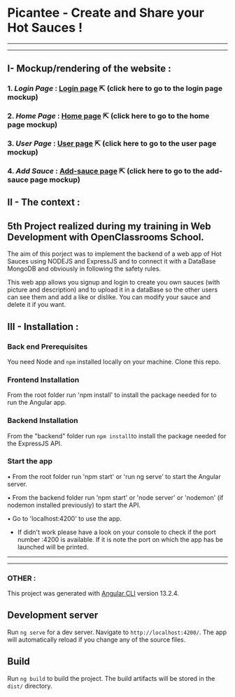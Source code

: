 # Picantee - Create and Share your Hot Sauces !

---

---

## I- Mockup/rendering of the website :

### 1. _Login Page_ : [Login page](docs/mockup/login-page.pdf) ⇱ (click here to go to the login page mockup)

### 2. _Home Page_ : [Home page](docs/mockup/home-page.pdf) ⇱ (click here to go to the home page mockup)

### 3. _User Page_ : [User page](docs/mockup/sauce-page.pdf) ⇱ (click here to go to the user page mockup)

### 4. _Add Sauce_ : [Add-sauce page](docs/mockup/add-sauce.pdf) ⇱ (click here to go to the add-sauce page mockup)

## II - The context :

## 5th Project realized during my training in Web Development with OpenClassrooms School.

The aim of this porject was to implement the backend of a web app of Hot Sauces using NODEJS and ExpressJS and to connect it with a DataBase MongoDB and obviously in following the safety rules.

This web app allows you signup and login to create you own sauces (with picture and description) and to upload it in a dataBase so the other users can see them and add a like or dislike. You can modify your sauce and delete it if you want.

## III - Installation :

### Back end Prerequisites

You need Node and `npm` installed locally on your machine.
Clone this repo.

### Frontend Installation

From the root folder run 'npm install' to install the package needed for to run the Angular app.

### Backend Installation

From the "backend" folder run `npm install`to install the package needed for the ExpressJS API.

### Start the app

• From the root folder run 'npm start' or 'run ng serve' to start the Angular server.

• From the backend folder run 'npm start' or 'node server' or 'nodemon' (if nodemon installed previously) to start the API.

• Go to 'localhost:4200' to use the app.

- If didn't work please have a look on your console to check if the port number :4200 is available. If it is note the port on which the app has be launched will be printed.

---

---

### OTHER :

This project was generated with [Angular CLI](https://github.com/angular/angular-cli) version 13.2.4.

## Development server

Run `ng serve` for a dev server. Navigate to `http://localhost:4200/`. The app will automatically reload if you change any of the source files.

## Build

Run `ng build` to build the project. The build artifacts will be stored in the `dist/` directory.
